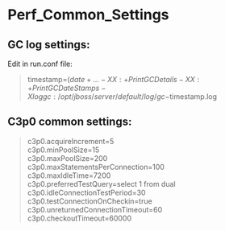 # Perf_Common_Settings

## GC log settings:  
Edit in run.conf file:

> timestamp=$( date +%Y-%m-%d_%H%M%S )  
> …  
> -XX:+PrintGCDetails -XX:+PrintGCDateStamps -Xloggc:/opt/jboss/server/default/log/gc-$timestamp.log

## C3p0 common settings:  
> c3p0.acquireIncrement=5  
> c3p0.minPoolSize=15  
> c3p0.maxPoolSize=200  
> c3p0.maxStatementsPerConnection=100  
> c3p0.maxIdleTime=7200  
> c3p0.preferredTestQuery=select 1 from dual  
> c3p0.idleConnectionTestPeriod=30  
> c3p0.testConnectionOnCheckin=true  
> c3p0.unreturnedConnectionTimeout=60  
> c3p0.checkoutTimeout=60000  

